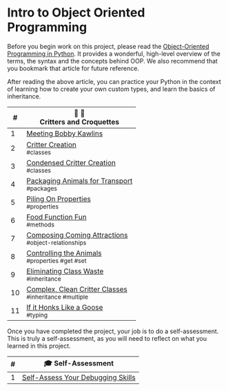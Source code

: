 # Intro to Object Oriented Programming

Before you begin work on this project, please read the [Object-Oriented Programming in Python](https://realpython.com/python3-object-oriented-programming/). It provides a wonderful, high-level overview of the terms, the syntax and the concepts behind OOP. We also recommend that you bookmark that article for future reference.

After reading the above article, you can practice your Python in the context of learning how to create your own custom types, and learn the basics of inheritance.

| # | 🐑 🦆 <br/> Critters and Croquettes |
|--|--|
| 1 | [Meeting Bobby Kawlins][1] |
| 2 | [Critter Creation][2] <br/> <sub style="font-size:0.85rem;">\#classes</sub> |
| 3 | [Condensed Critter Creation][3] <br/> <sub style="font-size:0.85rem;">\#classes</sub> |
| 4 | [Packaging Animals for Transport][4] <br/> <sub style="font-size:0.85rem;">\#packages</sub> |
| 5 | [Piling On Properties][5] <br/> <sub style="font-size:0.85rem;">\#properties</sub> |
| 6 | [Food Function Fun][6] <br/> <sub style="font-size:0.85rem;">\#methods</sub> |
| 7 | [Composing Coming Attractions][7] <br/> <sub style="font-size:0.85rem;">\#object-relationships</sub> |
| 8 | [Controlling the Animals][8] <br/> <sub style="font-size:0.85rem;">\#properties #get #set</sub> |
| 9 | [Eliminating Class Waste][9] <br/> <sub style="font-size:0.85rem;">\#inheritance</sub> |
| 10 | [Complex, Clean Critter Classes][10] <br/> <sub style="font-size:0.85rem;">\#inheritance #multiple</sub> |
| 11 | [If it Honks Like a Goose][11] <br/> <sub style="font-size:0.85rem;">\#typing</sub> |

Once you have completed the project, your job is to do a self-assessment. This is truly a self-assessment, as you will need to reflect on what you learned in this project.

| #   | 🎓 Self-Assessment |
| --- | ------------------ |
| 1   | [Self-Assess Your Debugging Skills](./chapters/SELF_ASSESSMENT.md) |



[1]:	./chapters/CC_PROJECT_SETUP.md
[2]:	./chapters/CC_CLASSES.md
[3]:	./chapters/CC_CONSTRUCTORS.md
[4]:	./chapters/CC_PACKAGES.md
[5]:	./chapters/CC_CLASS_PROPERTIES.md
[6]:	./chapters/CC_METHODS.md
[7]:	./chapters/CC_COMPOSITION.md
[8]:	./chapters/CC_GETTER_SETTER.md
[9]:	./chapters/CC_INHERITANCE.md
[10]:	./chapters/CC_MULTIPLE_INHERITANCE.md
[11]:	./chapters/CC_DUCK_TYPING.md
